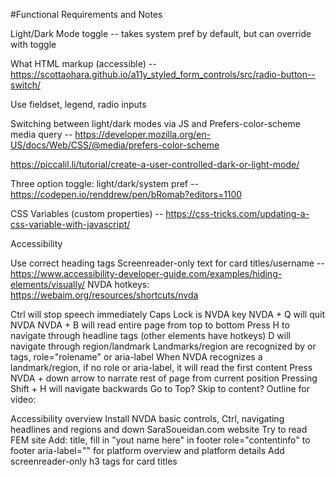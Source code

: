 #Functional Requirements and Notes

Light/Dark Mode toggle -- takes system pref by default, but can override with toggle

What HTML markup (accessible) -- https://scottaohara.github.io/a11y_styled_form_controls/src/radio-button--switch/

Use fieldset, legend, radio inputs

Switching between light/dark modes via JS and Prefers-color-scheme media query -- https://developer.mozilla.org/en-US/docs/Web/CSS/@media/prefers-color-scheme

https://piccalil.li/tutorial/create-a-user-controlled-dark-or-light-mode/

Three option toggle: light/dark/system pref -- https://codepen.io/renddrew/pen/bRomab?editors=1100

CSS Variables (custom properties) -- https://css-tricks.com/updating-a-css-variable-with-javascript/

Accessibility

Use correct heading tags
Screenreader-only text for card titles/username -- https://www.accessibility-developer-guide.com/examples/hiding-elements/visually/
NVDA hotkeys: https://webaim.org/resources/shortcuts/nvda

Ctrl will stop speech immediately
Caps Lock is NVDA key
NVDA + Q will quit NVDA
NVDA + B will read entire page from top to bottom
Press H to navigate through headline tags (other elements have hotkeys)
D will navigate through region/landmark
Landmarks/region are recognized by or tags, role="rolename" or aria-label
When NVDA recognizes a landmark/region, if no role or aria-label, it will read the first content
Press NVDA + down arrow to narrate rest of page from current position
Pressing Shift + H will navigate backwards
Go to Top?
Skip to content?
Outline for video:

Accessibility overview
Install NVDA
basic controls, Ctrl, navigating headlines and regions and down
SaraSoueidan.com website
Try to read FEM site
Add:
title, fill in "yout name here" in footer
role="contentinfo" to footer
aria-label="" for platform overview and platform details
Add screenreader-only h3 tags for card titles